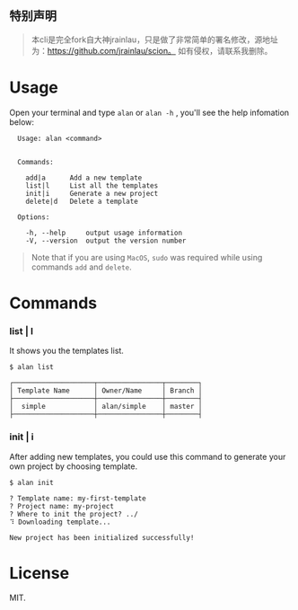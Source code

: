 
 ## 特别声明
 >  本cli是完全fork自大神jrainlau，只是做了非常简单的署名修改，源地址为：https://github.com/jrainlau/scion。  如有侵权，请联系我删除。

# Usage
Open your terminal and type `alan` or `alan -h` , you'll see the help infomation below:
```
  Usage: alan <command>


  Commands:

    add|a      Add a new template
    list|l     List all the templates
    init|i     Generate a new project
    delete|d   Delete a template

  Options:

    -h, --help     output usage information
    -V, --version  output the version number
```

> Note that if you are using `MacOS`, `sudo` was required while using commands `add` and `delete`.

# Commands
### list | l
It shows you the templates list.
```
$ alan list

┌────────────────────┬────────────────┬────────┐
│ Template Name      │ Owner/Name     │ Branch │
├────────────────────┼────────────────┼────────┤
│  simple            │ alan/simple    │ master │
├────────────────────┼────────────────┼────────┤
```

### init | i
After adding new templates, you could use this command to generate your own project by choosing template.
```
$ alan init

? Template name: my-first-template
? Project name: my-project
? Where to init the project? ../
⠹ Downloading template...

New project has been initialized successfully!
```
# License
MIT.









